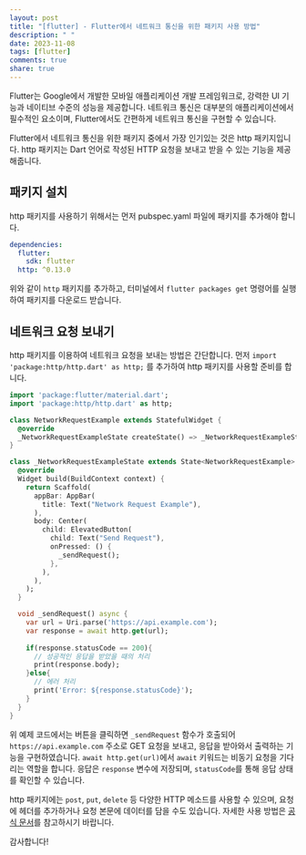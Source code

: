 ```yaml
---
layout: post
title: "[flutter] - Flutter에서 네트워크 통신을 위한 패키지 사용 방법"
description: " "
date: 2023-11-08
tags: [flutter]
comments: true
share: true
---
```


Flutter는 Google에서 개발한 모바일 애플리케이션 개발 프레임워크로, 강력한 UI 기능과 네이티브 수준의 성능을 제공합니다. 네트워크 통신은 대부분의 애플리케이션에서 필수적인 요소이며, Flutter에서도 간편하게 네트워크 통신을 구현할 수 있습니다. 

Flutter에서 네트워크 통신을 위한 패키지 중에서 가장 인기있는 것은 http 패키지입니다. 
http 패키지는 Dart 언어로 작성된 HTTP 요청을 보내고 받을 수 있는 기능을 제공해줍니다. 

## 패키지 설치

http 패키지를 사용하기 위해서는 먼저 pubspec.yaml 파일에 패키지를 추가해야 합니다. 

```yaml
dependencies:
  flutter:
    sdk: flutter
  http: ^0.13.0
```

위와 같이 `http` 패키지를 추가하고, 터미널에서 `flutter packages get` 명령어를 실행하여 패키지를 다운로드 받습니다.

## 네트워크 요청 보내기

http 패키지를 이용하여 네트워크 요청을 보내는 방법은 간단합니다. 먼저 `import 'package:http/http.dart' as http;` 를 추가하여 http 패키지를 사용할 준비를 합니다. 

```dart
import 'package:flutter/material.dart';
import 'package:http/http.dart' as http;

class NetworkRequestExample extends StatefulWidget {
  @override
  _NetworkRequestExampleState createState() => _NetworkRequestExampleState();
}

class _NetworkRequestExampleState extends State<NetworkRequestExample> {
  @override
  Widget build(BuildContext context) {
    return Scaffold(
      appBar: AppBar(
        title: Text("Network Request Example"),
      ),
      body: Center(
        child: ElevatedButton(
          child: Text("Send Request"),
          onPressed: () {
            _sendRequest();
          },
        ),
      ),
    );
  }

  void _sendRequest() async {
    var url = Uri.parse('https://api.example.com');
    var response = await http.get(url);
    
    if(response.statusCode == 200){
      // 성공적인 응답을 받았을 때의 처리
      print(response.body);
    }else{
      // 에러 처리
      print('Error: ${response.statusCode}');
    }
  }
}
```

위 예제 코드에서는 버튼을 클릭하면 `_sendRequest` 함수가 호출되어 `https://api.example.com` 주소로 GET 요청을 보내고, 응답을 받아와서 출력하는 기능을 구현하였습니다. `await http.get(url)`에서 `await` 키워드는 비동기 요청을 기다리는 역할을 합니다. 응답은 `response` 변수에 저장되며, `statusCode`를 통해 응답 상태를 확인할 수 있습니다.

http 패키지에는 `post`, `put`, `delete` 등 다양한 HTTP 메소드를 사용할 수 있으며, 요청에 헤더를 추가하거나 요청 본문에 데이터를 담을 수도 있습니다. 자세한 사용 방법은 [공식 문서](https://pub.dev/packages/http)를 참고하시기 바랍니다.

감사합니다!